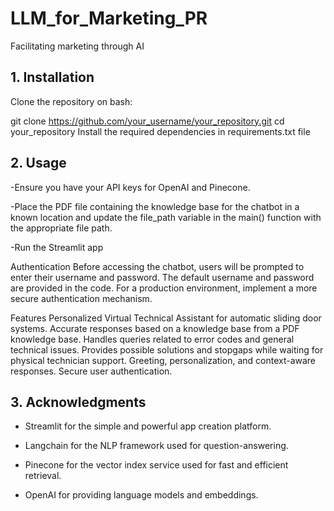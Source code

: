 # LLM_for_Marketing_PR
Facilitating marketing through AI

## 1. Installation

  Clone the repository on bash:
  
  git clone https://github.com/your_username/your_repository.git
  cd your_repository
  Install the required dependencies in requirements.txt file

## 2. Usage

-Ensure you have your API keys for OpenAI and Pinecone.

-Place the PDF file containing the knowledge base for the chatbot in a known location and update the file_path variable in the main() function with the appropriate file path.

-Run the Streamlit app

Authentication
Before accessing the chatbot, users will be prompted to enter their username and password. The default username and password are provided in the code. For a production environment, implement a more secure authentication mechanism.

Features
Personalized Virtual Technical Assistant for automatic sliding door systems.
Accurate responses based on a knowledge base from a PDF knowledge base.
Handles queries related to error codes and general technical issues.
Provides possible solutions and stopgaps while waiting for physical technician support.
Greeting, personalization, and context-aware responses.
Secure user authentication.

## 3. Acknowledgments

- Streamlit for the simple and powerful app creation platform.

- Langchain for the NLP framework used for question-answering.

- Pinecone for the vector index service used for fast and efficient retrieval.

- OpenAI for providing language models and embeddings.


